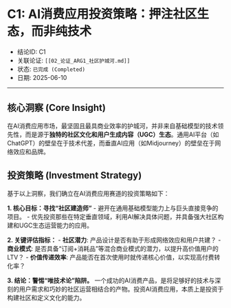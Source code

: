 # C1: AI消费应用投资策略：押注社区生态，而非纯技术

- 结论ID: C1
- 关联论证: `[[02_论证_ARG1_社区护城河.md]]`
- 状态: `已完成 (Completed)`
- 日期: 2025-06-10

---

## 核心洞察 (Core Insight)

在AI消费应用市场，最坚固且最具商业效率的护城河，并非来自基础模型的技术领先性，而是源于**独特的社区文化和用户生成内容（UGC）生态**。通用AI平台（如ChatGPT）的壁垒在于技术代差，而垂直AI应用（如Midjourney）的壁垒在于网络效应和品牌。

## 投资策略 (Investment Strategy)

基于以上洞察，我们确立在AI消费应用赛道的投资策略如下：

**1. 核心目标：寻找“社区建造师”**
    - 避开在通用基础模型能力上与巨头直接竞争的项目。
    - 优先投资那些在特定垂直领域，利用AI解决具体问题，并具备强大社区构建和UGC生态运营能力的应用。

**2. 关键评估指标：**
    - **社区潜力**: 产品设计是否有助于形成网络效应和用户共建？
    - **商业模式**: 是否具备“订阅+消耗品”等混合商业模式的潜力，以提升高价值用户的LTV？
    - **价值传递效率**: 产品能否在首次使用时就传递核心价值，以实现高付费转化率？

**3. 结论：警惕“唯技术论”陷阱。** 一个成功的AI消费产品，是将足够好的技术与深刻的用户需求和巧妙的社区运营相结合的产物。投资AI消费应用，本质上是投资于构建社区和定义文化的能力。
